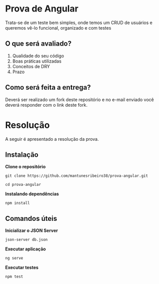# Prova de Angular

Trata-se de um teste bem simples, onde temos um CRUD de usuários e queremos vê-lo funcional, organizado e com testes

## O que será avaliado?

1. Qualidade do seu código
2. Boas práticas utilizadas
3. Conceitos de DRY
4. Prazo

## Como será feita a entrega?

Deverá ser realizado um fork deste repositório e no e-mail enviado você deverá responder com o link deste fork.

# Resolução

A seguir é apresentado a resolução da prova.
## Instalação

**Clone o repositório**

```
git clone https://github.com/mantunesribeiro38/prova-angular.git

cd prova-angular
```
**Instalando dependências**

```
npm install

```

## Comandos úteis

**Inicializar o JSON Server**


```
json-server db.json
```

**Executar aplicação**

```
ng serve
```

**Executar testes**

```
npm test
```
